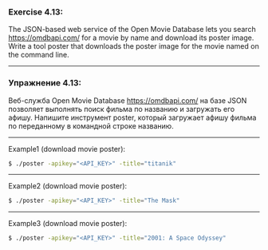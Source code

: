 ### Exercise 4.13:

The JSON-based web service of the Open Movie Database lets you search https://omdbapi.com/ for a movie by name
and download its poster image. Write a tool poster that downloads the poster image for the movie named on the 
command line.

---

### Упражнение 4.13:

Веб-служба Open Movie Database https://omdbapi.com/ на базе JSON позволяет выполнять поиск фильма по названию и загружать его афишу. 
Напишите инструмент poster, который загружает афишу фильма по переданному в командной строке названию. 

---

Example1 (download movie poster):
```bash
$ ./poster -apikey="<API_KEY>" -title="titanik"
```

---

Example2 (download movie poster):
```bash
$ ./poster -apikey="<API_KEY>" -title="The Mask"
```

---

Example3 (download movie poster):
```bash
$ ./poster -apikey="<API_KEY>" -title="2001: A Space Odyssey"
```
